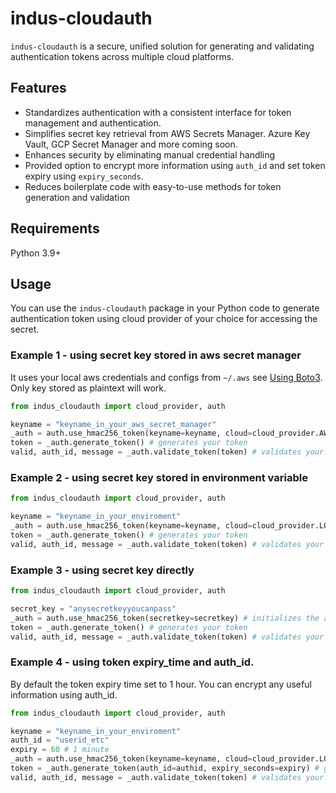 # indus-cloudauth
``indus-cloudauth`` is a secure, unified solution for generating and validating authentication tokens across multiple cloud platforms.

## Features

* Standardizes authentication with a consistent interface for token management and authentication.
* Simplifies secret key retrieval from AWS Secrets Manager. Azure Key Vault, GCP Secret Manager and more coming soon.
* Enhances security by eliminating manual credential handling
* Provided option to encrypt more information using `auth_id` and set token expiry using `expiry_seconds`.
* Reduces boilerplate code with easy-to-use methods for token generation and validation

## Requirements

Python 3.9+

## Usage

You can use the `indus-cloudauth` package in your Python code to generate authentication token using cloud provider of your choice for accessing the secret.

### Example 1 - using secret key stored in aws secret manager

It uses your local aws credentials and configs from `~/.aws` see [Using Boto3](https://github.com/boto/boto3). Only key stored as plaintext will work.

```python
from indus_cloudauth import cloud_provider, auth

keyname = "keyname_in_your_aws_secret_manager"
_auth = auth.use_hmac256_token(keyname=keyname, cloud=cloud_provider.AWS) # initializes the auth module
token = _auth.generate_token() # generates your token
valid, auth_id, message = _auth.validate_token(token) # validates your token

```

### Example 2 - using secret key stored in environment variable

```python
from indus_cloudauth import cloud_provider, auth

keyname = "keyname_in_your_enviroment"
_auth = auth.use_hmac256_token(keyname=keyname, cloud=cloud_provider.LOCAL) # initializes the auth module
token = _auth.generate_token() # generates your token
valid, auth_id, message = _auth.validate_token(token) # validates your token

```

### Example 3 - using secret key directly

```python
from indus_cloudauth import cloud_provider, auth

secret_key = "anysecretkeyyoucanpass"
_auth = auth.use_hmac256_token(secretkey=secretkey) # initializes the auth module
token = _auth.generate_token() # generates your token
valid, auth_id, message = _auth.validate_token(token) # validates your token

```


### Example 4 - using token expiry_time and auth_id.

By default the token expiry time set to 1 hour. You can encrypt any useful information using auth_id.

```python
from indus_cloudauth import cloud_provider, auth

keyname = "keyname_in_your_enviroment"
auth_id = "userid_etc"
expiry = 60 # 1 minute
_auth = auth.use_hmac256_token(keyname=keyname, cloud=cloud_provider.LOCAL) # initializes the auth module
token = _auth.generate_token(auth_id=authid, expiry_seconds=expiry) # generates your token
valid, auth_id, message = _auth.validate_token(token) # validates your token

```





